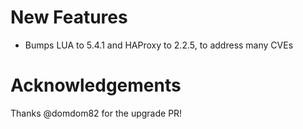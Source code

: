 # New Features

- Bumps LUA to 5.4.1 and HAProxy to 2.2.5, to address many CVEs

# Acknowledgements

Thanks @domdom82 for the upgrade PR!
